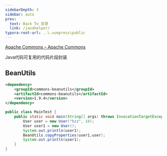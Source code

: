 ```yaml
---
sidebarDepth: 3
sidebar: auto
prev:
  text: Back To 目录
  link: /javahelper/
typora-root-url: ..\.vuepress\public
---
```






[Apache Commons – Apache Commons](https://commons.apache.org/)

Java代码可复用的代码片段封装

## BeanUtils

```xml
<dependency>
    <groupId>commons-beanutils</groupId>
    <artifactId>commons-beanutils</artifactId>
    <version>1.9.4</version>
</dependency>
```

```java
public class MainTest {
    public static void main(String[] args) throws InvocationTargetException, IllegalAccessException {
        User user = new User("hzz", 18);
        User user1 = new User();
        System.out.println(user1);
        BeanUtils.copyProperties(user1,user);
        System.out.println(user1);
    }
}
```

